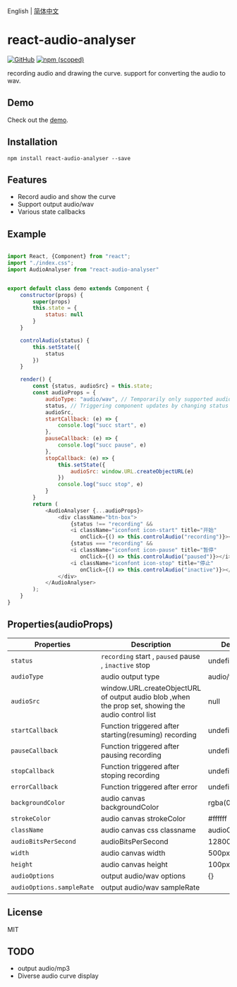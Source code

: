 English | [简体中文](./README_zh-CN.md)
# react-audio-analyser


[![GitHub](https://img.shields.io/github/license/mashape/apistatus.svg)](https://github.com/jiwenjiang/react-audio-analyser)
[![npm (scoped)](https://img.shields.io/npm/v/:scope/:package.svg)](https://www.npmjs.com/package/react-audio-analyser)



recording audio and drawing the curve. support for converting the audio to wav.

## Demo

Check out the [demo](https://jiwenjiang.github.io/).

## Installation

`npm install react-audio-analyser --save`

## Features

- Record audio and show the curve
- Support output audio/wav
- Various state callbacks

## Example



```js

import React, {Component} from "react";
import "./index.css";
import AudioAnalyser from "react-audio-analyser"


export default class demo extends Component {
    constructor(props) {
        super(props)
        this.state = {
            status: null
        }
    }

    controlAudio(status) {
        this.setState({
            status
        })
    }

    render() {
        const {status, audioSrc} = this.state;
        const audioProps = {
            audioType: "audio/wav", // Temporarily only supported audio/wav, default audio/webm
            status, // Triggering component updates by changing status
            audioSrc,
            startCallback: (e) => {
                console.log("succ start", e)
            },
            pauseCallback: (e) => {
                console.log("succ pause", e)
            },
            stopCallback: (e) => {
                this.setState({
                    audioSrc: window.URL.createObjectURL(e)
                })
                console.log("succ stop", e)
            }
        }
        return (
            <AudioAnalyser {...audioProps}>
                <div className="btn-box">
                    {status !== "recording" &&
                    <i className="iconfont icon-start" title="开始"
                       onClick={() => this.controlAudio("recording")}></i>}
                    {status === "recording" &&
                    <i className="iconfont icon-pause" title="暂停"
                       onClick={() => this.controlAudio("paused")}></i>}
                    <i className="iconfont icon-stop" title="停止"
                       onClick={() => this.controlAudio("inactive")}></i>
                </div>
            </AudioAnalyser>
        );
    }
}

```
## Properties(audioProps)

Properties   | Description                                          | Default               |IsRequired
-------------|------------------------------------------------------|-------------------------|------------
`status`     | `recording` start , `paused` pause , `inactive` stop | undefined               | yes
`audioType`       | audio output type      | audio/webm | no
`audioSrc`     | window.URL.createObjectURL of output audio blob ,when the prop set, showing the audio control list    | null    | no                  |
`startCallback`     | Function triggered after starting(resuming) recording     |   undefined                 | no
`pauseCallback`     | Function triggered after pausing recording       |   undefined                 | no
`stopCallback`     | Function triggered after stoping recording       |   undefined                 | no
`errorCallback`     | Function triggered after error       |   undefined                 | no
`backgroundColor`   | audio canvas backgroundColor       |   rgba(0, 0, 0, 1)                 | no
`strokeColor`   | audio canvas strokeColor       |  #ffffff                | no
`className`   | audio canvas css classname       |  audioContainer                | no
`audioBitsPerSecond`   | audioBitsPerSecond       |  128000                | no
`width`   | audio canvas width       |  500px                | no
`height`   | audio canvas height       |  100px                | no
`audioOptions`   | output audio/wav options       |  {}              | no
`audioOptions.sampleRate`   | output audio/wav sampleRate       |              | no


## License

MIT

## TODO
- output audio/mp3
- Diverse audio curve display